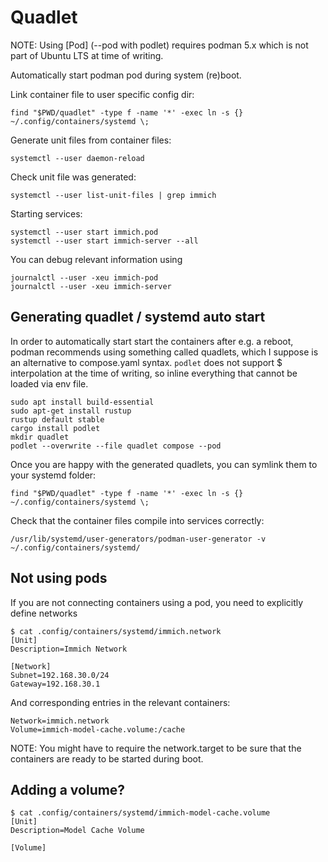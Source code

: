 # Quadlet

NOTE: Using [Pod] (--pod with podlet) requires podman 5.x which is not part of Ubuntu LTS at time of writing.

Automatically start podman pod during system (re)boot.

Link container file to user specific config dir:

    find "$PWD/quadlet" -type f -name '*' -exec ln -s {} ~/.config/containers/systemd \;

Generate unit files from container files:

    systemctl --user daemon-reload

Check unit file was generated:
    
    systemctl --user list-unit-files | grep immich

Starting services:

    systemctl --user start immich.pod
    systemctl --user start immich-server --all

You can debug relevant information using

    journalctl --user -xeu immich-pod
    journalctl --user -xeu immich-server

## Generating quadlet / systemd auto start

In order to automatically start start the containers after e.g. a reboot, podman recommends using something called quadlets,
which I suppose is an alternative to compose.yaml syntax. `podlet` does not support $ interpolation at the time of writing,
so inline everything that cannot be loaded via env file.

    sudo apt install build-essential
    sudo apt-get install rustup
    rustup default stable
    cargo install podlet
    mkdir quadlet
    podlet --overwrite --file quadlet compose --pod

Once you are happy with the generated quadlets, you can symlink them to your systemd folder:

    find "$PWD/quadlet" -type f -name '*' -exec ln -s {} ~/.config/containers/systemd \;

Check that the container files compile into services correctly:

    /usr/lib/systemd/user-generators/podman-user-generator -v ~/.config/containers/systemd/

## Not using pods

If you are not connecting containers using a pod, you need to explicitly define networks

    $ cat .config/containers/systemd/immich.network
    [Unit]
    Description=Immich Network
    
    [Network]
    Subnet=192.168.30.0/24
    Gateway=192.168.30.1

And corresponding entries in the relevant containers:

    Network=immich.network
    Volume=immich-model-cache.volume:/cache

NOTE: You might have to require the network.target to be sure that the containers are ready to be started during boot.

## Adding a volume?

    $ cat .config/containers/systemd/immich-model-cache.volume
    [Unit]
    Description=Model Cache Volume
    
    [Volume]
